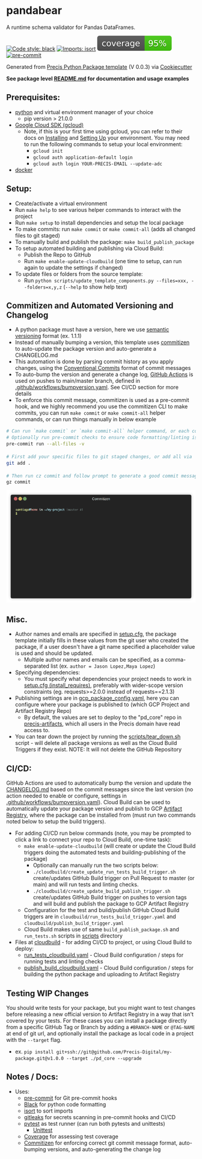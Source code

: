 # pandabear

A runtime schema validator for Pandas DataFrames.


[![Code style: black](https://img.shields.io/badge/code%20style-black-000000.svg)](https://github.com/psf/black)
[![Imports: isort](https://img.shields.io/badge/%20imports-isort-%231674b1?style=flat&labelColor=ef8336)](https://pycqa.github.io/isort/)
![Coverage](static/images/coverage-badge.svg)
[![pre-commit](https://img.shields.io/badge/pre--commit-enabled-brightgreen?logo=pre-commit&logoColor=white)](https://github.com/pre-commit/pre-commit)

Generated from [Precis Python Package template](https://github.com/Precis-Digital/precis-python-package) (V 0.0.3) via [Cookiecutter](https://cookiecutter.readthedocs.io/en/latest/README.html)


**See package level [README.md](src/pandabear/README.md) for documentation and usage examples**


## Prerequisites:
- [python](https://www.python.org/downloadss/) and virtual environment manager of your choice
    - pip version > 21.0.0
- [Google Cloud SDK (gcloud)](https://cloud.google.com/sdk/gcloud)
  - Note, if this is your first time using gcloud, you can refer to their docs on [Installing](https://cloud.google.com/sdk/docs/install) and [Setting Up](https://cloud.google.com/sdk/docs/install) your environment. You may need to run the following commands to setup your local environment:
    - `gcloud init`
    - `gcloud auth application-default login`
    - `gcloud auth login YOUR-PRECIS-EMAIL --update-adc`
- [docker](https://docs.docker.com/get-docker/)


## Setup:
- Create/activate a virtual environment
- Run `make help` to see various helper commands to interact with the project
- Run `make setup` to install dependencies and setup the local package
- To make commits: run `make commit` or `make commit-all` (adds all changed files to git staged)
- To manually build and publish the package: `make build_publish_package`
- To setup automated building and publishing via Cloud Build:
  - Publish the Repo to GitHub
  - Run `make enable-update-cloudbuild` (one time to setup, can run again to update the settings if changed)
- To update files or folders from the source template:
  - Run `python scripts/update_template_components.py --files=xxx, --folders=x,y,z` (`--help` to show help text)


## Commitizen and Automated Versioning and Changelog
- A python package must have a version, here we use [semantic versioning](https://semver.org/) format (ex. 1.1.1)
- Instead of manually bumping a version, this template uses [commitizen](https://commitizen-tools.github.io/commitizen/) to auto-update the package version and auto-generate a CHANGELOG.md
- This automation is done by parsing commit history as you apply changes, using the [Conventional Commits](https://www.conventionalcommits.org/en/v1.0.0/) format of commit messages
- To auto-bump the version and generate a change log, [GitHub Actions](https://docs.github.com/en/actions/learn-github-actions/understanding-github-actions) is used on pushes to main/master branch, defined in [.github/workflows/bumpversion.yaml](.github/workflows/bumpversion.yaml). See CI/CD section for more details
- To enforce this commit message, commitizen is used as a pre-commit hook, and we highly recommend you use the commitizen CLI to make commits, you can run `make commit` or `make commit-all` helper commands, or can run things manually in below example
```bash
# Can run `make commit` or `make commit-all` helper command, or each command manually, listed below: 
# Optionally run pre-commit checks to ensure code formatting/linting is good
pre-commit run --all-files -v

# First add your specific files to git staged changes, or add all via '.'
git add .

# Then run cz commit and follow prompt to generate a good commit message
gz commit
```
![Commitizen Demo](static/images/commitizen_demo.gif)


## Misc.
- Author names and emails are specified in [setup.cfg](setup.cfg), the package template initially fills in these values from the git user who created the package, if a user doesn't have a git name specified a placeholder value is used and should be updated.
  - Multiple author names and emails can be specified, as a comma-separated list (ex. `author = Jason Lopez,Maya Lopez`)
- Specifying dependencies:
  - You must specify what dependencies your project needs to work in [setup.cfg (install_requires)](setup.cfg), preferably with wider-scope version constraints (eg. requests>=2.0.0 instead of requests==2.1.3)
- Publishing settings are in [gcp_package_config.yaml](gcp_package_config.yaml), here you can configure where your package is published to (which GCP Project and Artifact Registry Repo)
  - By default, the values are set to deploy to the "pd_core" repo in [precis-artifacts](https://console.cloud.google.com/artifacts/python/precis-artifacts/europe-west1/pd-core?authuser=0&orgonly=true&project=precis-artifacts&supportedpurview=organizationid), which all users in the Precis domain have read access to.
- You can tear down the project by running the [scripts/tear_down.sh](scripts/tear_down.sh) script - will delete all package versions as well as the Cloud Build Triggers if they exist. NOTE: It will not delete the GitHub Repository

## CI/CD:
GitHub Actions are used to automatically bump the version and update the [CHANGELOG.md](CHANGELOG.md) based on the commit messages since the last version (no action needed to enable or configure, settings in [.github/workflows/bumpversion.yaml](.github/workflows/bumpversion.yaml)).
Cloud Build can be used to automatically update your package version and publish to GCP [Artifact Registry](https://cloud.google.com/artifact-registry/docs), where the package can be installed from (must run two commands noted below to setup the build triggers).

- For adding CI/CD run below commands (note, you may be prompted to click a link to connect your repo to Cloud Build, one-time task):
    - `make enable-update-cloudbuild` (will create or update the Cloud Build triggers doing the automated tests and building-publishing of the package)
      - Optionally can manually run the two scripts below:
      - `./cloudbuild/create_update_run_tests_build_trigger.sh` create/updates GitHub Build trigger on Pull Request to master (or main) and will run tests and linting checks.
      - `./cloudbuild/create_update_build_publish_trigger.sh` create/updates GitHub Build trigger on pushes to version tags and will build and publish the package to GCP Artifact Registry
    - Configuration for the test and build/publish GitHub Cloud Build triggers are in `cloudbuild/run_tests_build_trigger.yaml` and `cloudbuild/publish_build_trigger.yaml`
    - Cloud Build makes use of same `build_publish_package.sh` and `run_tests.sh` scripts in [scripts](scripts) directory
- Files at [cloudbuild](cloudbuild) - for adding CI/CD to project, or using Cloud Build to deploy:
   - [run_tests_cloudbuild.yaml](cloudbuild/run_tests_cloudbuild.yaml) - Cloud Build configuration / steps for running tests and linting checks
   - [publish_build_cloudbuild.yaml](cloudbuild/publish_build_cloudbuild.yaml) - Cloud Build configuration / steps for building the python package and uploading to Artifact Registry

  
## Testing WIP Changes
You should write tests for your package, but you might want to test changes before releasing a new official version to Artifact Registry in a way that isn't covered by your tests.
For these cases you can install a package directly from a specific GitHub Tag or Branch by adding a `#BRANCH-NAME` or `@TAG-NAME` at end of git url, and optionally install the package as local code in a project with the `--target` flag.
- ex. `pip install git+ssh://git@github.com/Precis-Digital/my-package.git@v1.0.0 --target ./pd_core --upgrade`


## Notes / Docs:
- Uses:
    - [pre-commit](https://pre-commit.com/) for Git pre-commit hooks
    - [Black](https://github.com/psf/black) for python code formatting
    - [isort](https://github.com/PyCQA/isort) to sort imports
    - [gitleaks](https://github.com/zricethezav/gitleaks) for secrets scanning in pre-commit hooks and CI/CD
    - [pytest](https://pytest.org/) as test runner (can run both pytests and unittests)
        - [Unittest](https://docs.python.org/3/library/unittest.html)
    - [Coverage](https://coverage.readthedocs.io/en/coverage-5.3.1/) for assessing test coverage
    - [Commitizen](https://commitizen-tools.github.io/commitizen/) for enforcing correct git commit message format, auto-bumping versions, and auto-generating the change log
